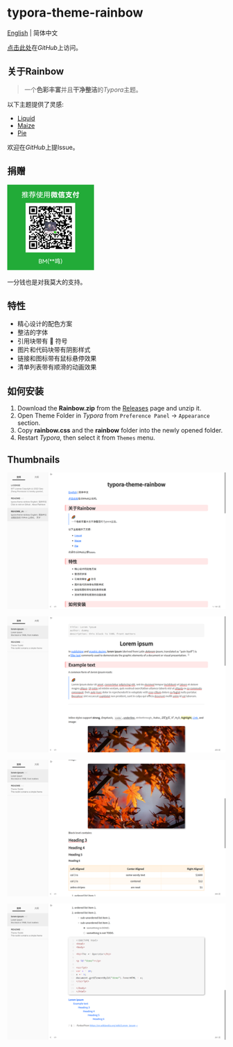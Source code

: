 # typora-theme-rainbow

[English](./README.md) | 简体中文

[点击此处](https://github.com/thezbm/typora-theme-rainbow)在*GitHub*上访问。

## 关于Rainbow

> 一个**色彩丰富**并且**干净整洁**的*Typora*主题。

以下主题提供了灵感:

+ [Liquid](https://github.com/Fentaniao/Liquid)
+ [Maize](https://github.com/BEATREE/typora-maize-theme)
+ [Pie](https://github.com/kevinzhao2233/typora-theme-pie)

欢迎在*GitHub*上提Issue。

## 捐赠

![pic5](./media/pic5.png)

一分钱也是对我莫大的支持。

## 特性

+ 精心设计的配色方案
+ 整洁的字体
+ 引用块带有 :rainbow: 符号
+ 图片和代码块带有阴影样式
+ 链接和图标带有鼠标悬停效果
+ 清单列表带有顺滑的动画效果

## 如何安装

1. Download the **Rainbow.zip** from the [Releases](https://github.com/thezbm/typora-theme-rainbow/releases) page and unzip it.
2. Open Theme Folder in *Typora* from `Preference Panel` → `Appearance` section.
3. Copy **rainbow.css** and the **rainbow** folder into the newly opened folder.
4. Restart *Typora*, then select it from `Themes` menu.

## Thumbnails

![pic1](./media/pic1_zh.png)

![pic2](./media/pic2.png)

![pic3](./media/pic3.png)

![pic4](./media/pic4.png)
